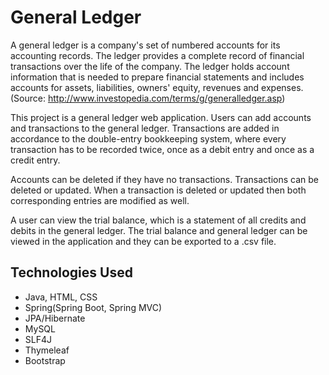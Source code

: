 # General Ledger

A general ledger is a company's set of numbered accounts for its accounting records. The ledger provides
a complete record of financial transactions over the life of the company. The ledger holds account 
information that is needed to prepare financial statements and includes accounts for assets, liabilities, 
owners' equity, revenues and expenses. (Source: http://www.investopedia.com/terms/g/generalledger.asp)

This project is a general ledger web application. Users can add accounts and transactions to the
general ledger. Transactions are added in accordance to the double-entry bookkeeping system, 
where every transaction has to be recorded twice, once as a debit entry and once as a credit entry.

Accounts can be deleted if they have no transactions. Transactions can be deleted or updated. When a transaction is deleted or updated then both corresponding entries are modified as well.
 
A user can view the trial balance, which is a statement of all credits and debits in the general ledger. 
The trial balance and general ledger can be viewed in the application and they can be exported to a .csv file.

## Technologies Used
- Java, HTML, CSS
- Spring(Spring Boot, Spring MVC)
- JPA/Hibernate
- MySQL
- SLF4J
- Thymeleaf
- Bootstrap
